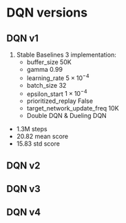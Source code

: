 # DQN versions

## DQN v1
1. Stable Baselines 3 implementation:
    - buffer_size 50K
    - gamma 0.99
    - learning_rate $5 \times 10^{-4}$
    - batch_size 32
    - epsilon_start $1 \times 10^{-4}$
    - prioritized_replay False
    - target_network_update_freq 10K
    - Double DQN & Dueling DQN

- 1.3M steps
- 20.82 mean score
- 15.83 std score

## DQN v2

## DQN v3

## DQN v4
